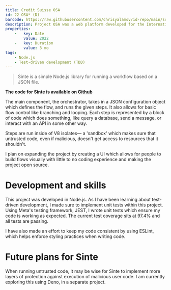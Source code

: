 ```yaml
---
title: Credit Suisse OSA
id: 22 OSA* (D)
barcode: https://raw.githubusercontent.com/chrisyalamov/id-repo/main/src/credit-suisse-osa/barcode.jpg
description: Project OSA was a web platform developed for the International Wealth Management (IWM) division at Credit Suisse. It sought to improve management of key processes surrounding due diligence, know-your-client (KYC) and risk identification and mitigation.
properties:
    -   key: Date
        value: 2022
    -   key: Duration
        value: 3 mo
tags:
    - Node.js
    - Test-driven development (TDD)
---
```

> Sinte is a simple Node.js library for running a workflow based on a JSON file.

**The code for Sinte is available on [Github](https://github.com/Revantpoint/sinte)**

The main component, the orchestrator, takes in a JSON configuration object which defines the flow, and runs the given steps. It also allows for basic flow control like branching and looping. Each step is represented by a block of code which does something, like query a database, send a message, or interact with an API in some other way.

Steps are run inside of V8 isolates— a 'sandbox' which makes sure that untrusted code, even if malicious, doesn't get access to resources that it shouldn't.

I plan on expanding the project by creating a UI which allows for people to build flows visually with little to no coding experience and making the project open source.

# Development and skills

This project was developed in Node.js. As I have been learning about test-driven development, I made sure to implement unit tests within this project. Using Meta's testing framework, JEST, I wrote unit tests which ensure my code is working as expected. The current test coverage sits at 97.4% and all tests are passing.

I have also made an effort to keep my code consistent by using ESLint, which helps enforce styling practices when writing code.

# Future plans for Sinte

When running untrusted code, it may be wise for Sinte to implement more layers of protection against execution of malicious user code. I am currently exploring this using Deno, in a separate project.